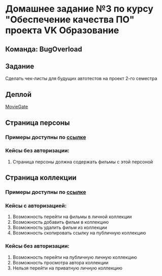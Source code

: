 # Домашнее задание №3 по курсу "Обеспечение качества ПО" проекта VK Образование
## Команда: **BugOverload**

## Задание
Сделать чек-листы для будущих автотестов на проект 2-го семестра

## Деплой
[MovieGate](https://movie-gate.online/)

## Страница персоны
### Примеры доступны по [ссылке](https://movie-gate.online/person/31/)

### Кейсы без авторизации:
1. Страница персоны должна содержать фильмы с этой персоной

## Страница коллекции
### Примеры доступны по [ссылке](https://movie-gate.online/user/public/collection/2/)

### Кейсы с авторизацией:
1. Возможность перейти на фильмы в личной коллекции
2. Возможность добавить фильм в коллекцию
3. Возможность удалить фильм из коллекции
4. Возможность скопировать ссылку на публичную коллекцию 

### Кейсы без авторизации:
1. Возможность перейти на публичную личную коллекцию
2. Возможность просмотра автора коллекции
3. Нельзя перейти на приватную личную коллекцию
